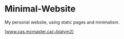 # Minimal-Website
My personal website, using static pages and minimalism.

[www.cas.mcmaster.ca/~bialym2]
